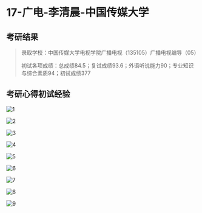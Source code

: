 # 17-广电-李清晨-中国传媒大学

## 考研结果

> 录取学校：中国传媒大学电视学院广播电视（135105）广播电视编导（05）
>
> 初试各项成绩：总成绩84.5；复试成绩93.6；外语听说能力90；专业知识与综合素质94；初试成绩377



## 考研心得初试经验

![1](_media/1.jpg)

![2](_media/2.jpg)

![3](_media/3.jpg)

![4](_media/4.jpg)

![5](_media/5.jpg)

![6](_media/6.jpg)

![7](_media/7.jpg)

![8](_media/8.jpg)

![9](_media/9.jpg)



